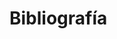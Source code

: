 <!-- 
Do not edit this page.

References are automatically generated from the BibTex file (References.bib)

...which you should create using your reference manager.
-->

# Bibliografía